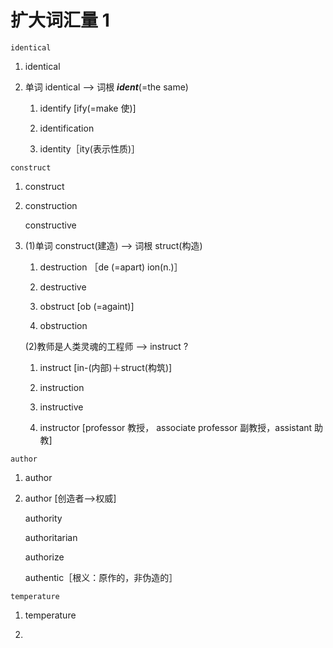 # 扩大词汇量 1

```
identical
```
1.  identical

1. 单词 identical --> 词根 ***ident***(=the same)

    1.  identify [ify(=make 使)]

    1.  identification

    1.  identity［ity(表示性质)］

```
construct
```
1.	construct

1.  construction

	constructive

1.  (1)单词 construct(建造) --> 词根 struct(构造)
    1. destruction ［de (=apart) ion(n.)］

    1. destructive

    1. obstruct [ob (=againt)]

    1. obstruction

    (2)教师是人类灵魂的工程师 --> instruct ?
    1. instruct [in-(内部)＋struct(构筑)]

    1. instruction

    1. instructive

    1. instructor [professor 教授， associate professor 副教授，assistant 助教]

```
author
```
1.  author

1.  author [创造者-->权威]

	authority

	authoritarian

	authorize

	authentic［根义：原作的，非伪造的］

```
temperature
```
1.  temperature

2.   
